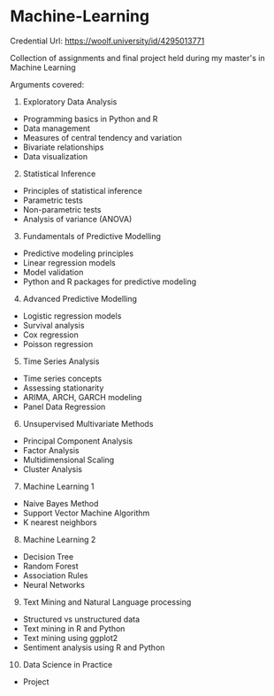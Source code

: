 # Machine-Learning

Credential Url: https://woolf.university/id/4295013771

Collection of assignments and final project held during my master's in Machine Learning

Arguments covered:

1. Exploratory Data Analysis
  - Programming basics in Python and R
  - Data management
  - Measures of central tendency and variation
  - Bivariate relationships
  - Data visualization

2. Statistical Inference
  - Principles of statistical inference
  - Parametric tests
  - Non-parametric tests
  - Analysis of variance (ANOVA)
    
3. Fundamentals of Predictive Modelling
  - Predictive modeling principles
  - Linear regression models
  - Model validation
  - Python and R packages for predictive modeling

4. Advanced Predictive Modelling
  - Logistic regression models
  - Survival analysis
  - Cox regression
  - Poisson regression
    
5. Time Series Analysis
  - Time series concepts
  - Assessing stationarity
  - ARIMA, ARCH, GARCH modeling
  - Panel Data Regression
    
6. Unsupervised Multivariate Methods
  - Principal Component Analysis
  - Factor Analysis
  - Multidimensional Scaling
  - Cluster Analysis
    
7. Machine Learning 1
  - Naive Bayes Method
  - Support Vector Machine Algorithm
  - K nearest neighbors
    
8. Machine Learning 2
  - Decision Tree
  - Random Forest
  - Association Rules
  - Neural Networks
    
9. Text Mining and Natural Language processing
  - Structured vs unstructured data
  - Text mining in R and Python
  - Text mining using ggplot2
  - Sentiment analysis using R and Python
    
10. Data Science in Practice
  - Project
